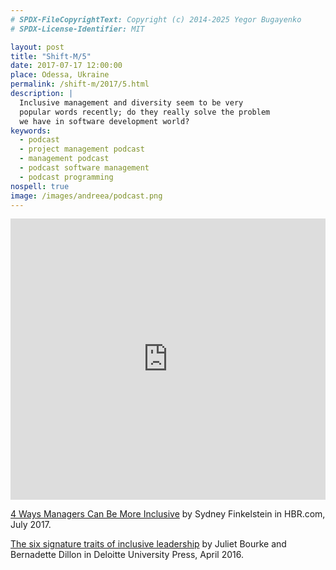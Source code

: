 ```yaml
---
# SPDX-FileCopyrightText: Copyright (c) 2014-2025 Yegor Bugayenko
# SPDX-License-Identifier: MIT

layout: post
title: "Shift-M/5"
date: 2017-07-17 12:00:00
place: Odessa, Ukraine
permalink: /shift-m/2017/5.html
description: |
  Inclusive management and diversity seem to be very
  popular words recently; do they really solve the problem
  we have in software development world?
keywords:
  - podcast
  - project management podcast
  - management podcast
  - podcast software management
  - podcast programming
nospell: true
image: /images/andreea/podcast.png
---
```


<iframe width="100%" height="450" scrolling="no" frameborder="no" src="https://w.soundcloud.com/player/?url=https%3A//api.soundcloud.com/tracks/333604555&amp;auto_play=false&amp;hide_related=false&amp;show_comments=true&amp;show_user=true&amp;show_reposts=false&amp;visual=true"></iframe>

[4 Ways Managers Can Be More Inclusive](https://hbr.org/2017/07/4-ways-managers-can-be-more-inclusive)
by Sydney Finkelstein in HBR.com, July 2017.

[The six signature traits of inclusive leadership](https://dupress.deloitte.com/dup-us-en/topics/talent/six-signature-traits-of-inclusive-leadership.html)
by Juliet Bourke and Bernadette Dillon in Deloitte University Press, April 2016.

